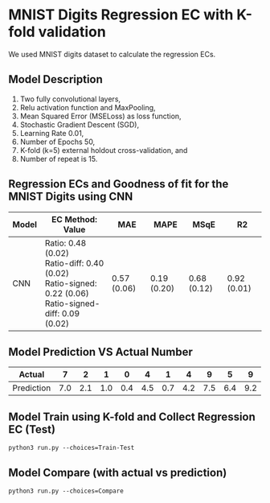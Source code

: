 #                           MNIST Digits Regression EC with K-fold validation

We used MNIST digits dataset to calculate the regression ECs. 

## Model Description

1) Two fully convolutional layers, 
2) Relu activation function and MaxPooling,
3) Mean Squared Error (MSELoss) as loss function, 
4) Stochastic Gradient Descent (SGD),
5) Learning Rate 0.01,
6) Number of Epochs 50,
7) K-fold (k=5) external holdout cross-validation, and
8) Number of repeat is 15.


## Regression ECs and Goodness of fit for the MNIST Digits using CNN

Model | EC Method: Value | MAE | MAPE | MSqE | R2
---------- | ---------- | ---------- | ---------- | ---------- | ---------- | 
CNN | Ratio: 0.48 (0.02) <br /> Ratio-diff: 0.40 (0.02) <br /> Ratio-signed: 0.22 (0.06) <br /> Ratio-signed-diff: 0.09 (0.02) | 0.57 (0.06) | 0.19 (0.20) | 0.68 (0.12) | 0.92 (0.01)


## Model Prediction VS Actual Number

Actual| 7| 2| 1| 0| 4| 1| 4| 9| 5| 9|
-----------|-----|-----|-----|-----|-----|-----|-----|-----|-----|-----|
Prediction| 7.0|  2.1| 1.0| 0.4| 4.5| 0.7| 4.2| 7.5| 6.4| 9.2 




## Model Train using K-fold and Collect Regression EC (Test)

```
python3 run.py --choices=Train-Test
```

## Model Compare (with actual vs prediction)

```
python3 run.py --choices=Compare
```

